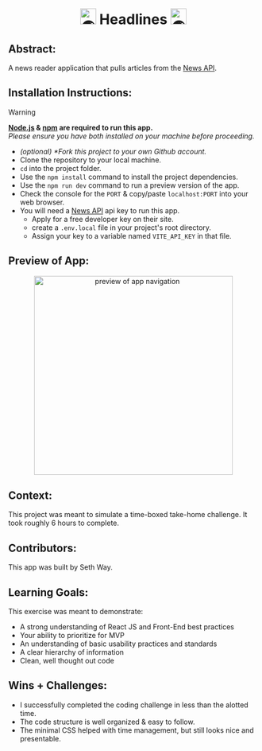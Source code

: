 <h1 align="center"><picture><source srcset="https://fonts.gstatic.com/s/e/notoemoji/latest/1f30e/512.webp" type="image/webp"><img src="https://fonts.gstatic.com/s/e/notoemoji/latest/1f30e/512.gif" alt="🌎" width="32" height="32"></picture> Headlines <picture><source srcset="https://fonts.gstatic.com/s/e/notoemoji/latest/1f30e/512.webp" type="image/webp"><img src="https://fonts.gstatic.com/s/e/notoemoji/latest/1f30e/512.gif" alt="🌎" width="32" height="32"></picture></h1>

## Abstract:
[//]: <> (Briefly describe what you built and its features. What problem is the app solving? How does this application solve that problem?)
A news reader application that pulls articles from the [News API](https://newsapi.org/).

## Installation Instructions:
[//]: <> (What steps does a person have to take to get your app cloned down and running?)

> [!WARNING]
> **[Node.js](https://nodejs.org/en) & [npm](https://www.npmjs.com/) are required to run this app.**<br>
> _Please ensure you have both installed on your machine before proceeding._

- _(optional) *Fork this project to your own Github account._
- Clone the repository to your local machine.
- `cd` into the project folder.
- Use the `npm install` command to install the project dependencies.
- Use the `npm run dev` command to run a preview version of the app.
- Check the console for the `PORT` & copy/paste `localhost:PORT` into your web browser.
- You will need a [News API](https://newsapi.org/) api key to run this app.
  - Apply for a free developer key on their site.
  - create a `.env.local` file in your project's root directory.
  - Assign your key to a variable named `VITE_API_KEY` in that file.

## Preview of App:
[//]: <> (Provide ONE gif or screenshot of your application - choose the "coolest" piece of functionality to show off.)
<div align="center">
  <img src="/src/assets/site-nav.gif" alt="preview of app navigation" width="400px" height="auto">
</div>

## Context:
[//]: <> (Give some context for the project here. How long did you have to work on it? How far into the Turing program are you?)
This project was meant to simulate a time-boxed take-home challenge. It took roughly 6 hours to complete.

## Contributors:
[//]: <> (Who worked on this application? Link to their GitHubs.)
This app was built by Seth Way.

## Learning Goals:
[//]: <> (What were the learning goals of this project? What tech did you work with?)
This exercise was meant to demonstrate:
- A strong understanding of React JS and Front-End best practices
- Your ability to prioritize for MVP
- An understanding of basic usability practices and standards
- A clear hierarchy of information
- Clean, well thought out code

## Wins + Challenges:
[//]: <> (What are 2-3 wins you have from this project? What were some challenges you faced - and how did you get over them?)
- I successfully completed the coding challenge in less than the alotted time.
- The code structure is well organized & easy to follow.
- The minimal CSS helped with time management, but still looks nice and presentable.

